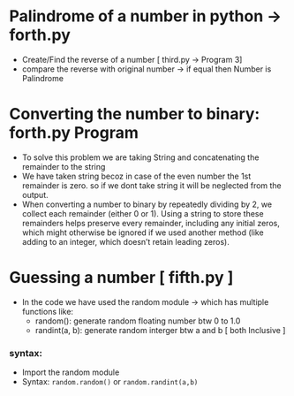 # Palindrome of a number in python -> forth.py

- Create/Find the reverse of a number [ third.py -> Program 3]
- compare the reverse with original number -> if equal then Number is Palindrome

# Converting the number to binary: forth.py Program

- To solve this problem we are taking String and concatenating the remainder to the string
- We have taken string becoz in case of the even number the 1st remainder is zero. so if we dont take string it will be neglected from the output.
- When converting a number to binary by repeatedly dividing by 2, we collect each remainder (either 0 or 1). Using a string to store these remainders helps preserve every remainder, including any initial zeros, which might otherwise be ignored if we used another method (like adding to an integer, which doesn’t retain leading zeros).

# Guessing a number [ fifth.py ]

- In the code we have used the random module -> which has multiple functions like:
  - random(): generate random floating number btw 0 to 1.0
  - randint(a, b): generate random interger btw a and b [ both Inclusive ]

### syntax:

- Import the random module
- Syntax: `random.random()` or `random.randint(a,b)`
